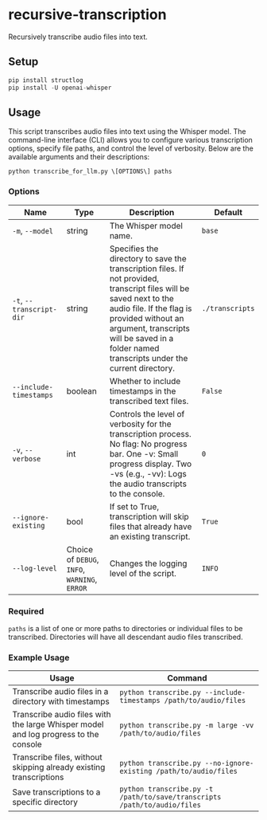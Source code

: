 # recursive-transcription

Recursively transcribe audio files into text.

## Setup

```python
pip install structlog
pip install -U openai-whisper
```

## Usage

This script transcribes audio files into text using the Whisper model. The command-line interface (CLI) allows you to configure various transcription options, specify file paths, and control the level of verbosity. Below are the available arguments and their descriptions:

`python transcribe_for_llm.py \[OPTIONS\] paths`

### Options

| Name | Type | Description | Default |
| --- | --- | ---| --- |
| `-m`, `--model` | string | The Whisper model name. | `base` |
| `-t`, `--transcript-dir` | string | Specifies the directory to save the transcription files. If not provided, transcript files will be saved next to the audio file. If the flag is provided without an argument, transcripts will be saved in a folder named transcripts under the current directory. | `./transcripts` |
| `--include-timestamps` | boolean | Whether to include timestamps in the transcribed text files. | `False` |
| `-v`, `--verbose` | int | Controls the level of verbosity for the transcription process. No flag: No progress bar. One -v: Small progress display. Two -vs (e.g., -vv): Logs the audio transcripts to the console. | `0` |
| `--ignore-existing` | bool | If set to True, transcription will skip files that already have an existing transcript. | `True` |
| `--log-level` | Choice of `DEBUG`, `INFO`, `WARNING`, `ERROR` | Changes the logging level of the script. | `INFO` | 

### Required

`paths` is a list of one or more paths to directories or individual files to be transcribed. Directories will have all descendant audio files transcribed.

### Example Usage

| Usage | Command |
| --- | --- |
| Transcribe audio files in a directory with timestamps | `python transcribe.py --include-timestamps /path/to/audio/files` |
| Transcribe audio files with the large Whisper model and log progress to the console | `python transcribe.py -m large -vv /path/to/audio/files` | 
| Transcribe files, without skipping already existing transcriptions | `python transcribe.py --no-ignore-existing /path/to/audio/files` |
| Save transcriptions to a specific directory | `python transcribe.py -t /path/to/save/transcripts /path/to/audio/files` |
